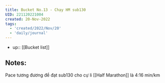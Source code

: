 ```yaml
---
title: Bucket No.13 - Chạy HM sub130
UID: 221120221004
created: 20-Nov-2022
tags:
  - 'created/2022/Nov/20'
  - 'daily/journal'
---
```

- up:: [[Bucket list]]
## Notes:

Pace tương đương để đạt sub130 cho cự li [[Half Marathon]] là 4:16 min/km
